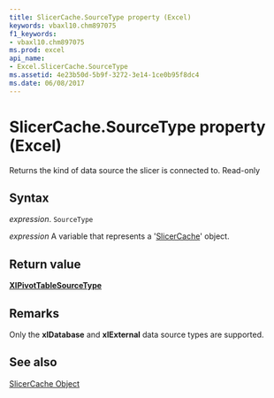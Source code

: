 ```yaml
---
title: SlicerCache.SourceType property (Excel)
keywords: vbaxl10.chm897075
f1_keywords:
- vbaxl10.chm897075
ms.prod: excel
api_name:
- Excel.SlicerCache.SourceType
ms.assetid: 4e23b50d-5b9f-3272-3e14-1ce0b95f8dc4
ms.date: 06/08/2017
---
```



# SlicerCache.SourceType property (Excel)

Returns the kind of data source the slicer is connected to. Read-only


## Syntax

 _expression_. `SourceType`

 _expression_ A variable that represents a '[SlicerCache](Excel.SlicerCache.md)' object.


## Return value

 **[XlPivotTableSourceType](Excel.XlPivotTableSourceType.md)**


## Remarks

Only the  **xlDatabase** and **xlExternal** data source types are supported.


## See also


[SlicerCache Object](Excel.SlicerCache.md)

